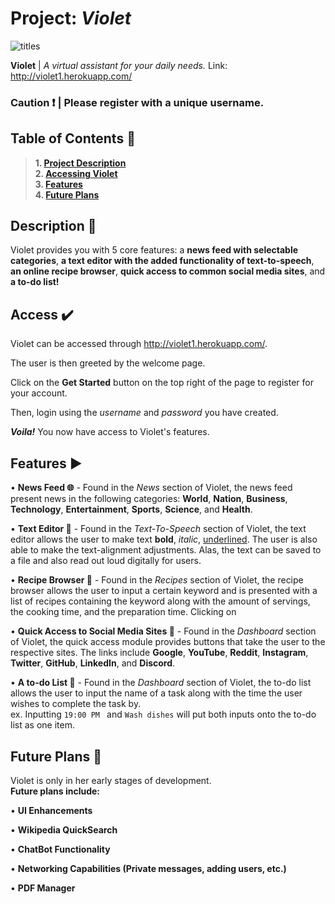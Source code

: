 # Project: *Violet*
![titles](https://user-images.githubusercontent.com/58658294/105815250-3964f800-5fe5-11eb-8a46-f1d15feeb438.png)



**Violet** |  *A virtual assistant for your daily needs.*
Link: http://violet1.herokuapp.com/


### Caution :heavy_exclamation_mark: | Please register with a unique username.


## Table of Contents :scroll:
> **1. [Project Description](#description)**\
> **2. [Accessing Violet](#access)**\
> **3. [Features](#features)**\
> **4. [Future Plans](#future-plans)**

<a name="description"></a>
## Description :blue_book:
Violet provides you with 5 core features: a **news feed with selectable categories**, 
**a text editor with the added functionality of text-to-speech**, **an online recipe browser**, **quick access to common social media sites**, and **a to-do list!**

## Access :heavy_check_mark:
<a name="access"></a>
Violet can be accessed through http://violet1.herokuapp.com/.

The user is then greeted by the welcome page.

Click on the **Get Started** button on the top right of the page to register for your account.

Then, login using the *username* and *password* you have created.

***Voila!*** You now have access to Violet's features.
<a name="features"></a>
## Features :arrow_forward:

• **News Feed :globe_with_meridians:** - Found in the *News* section of Violet, the news feed present news in the following categories: **World**, **Nation**, **Business**, **Technology**, **Entertainment**, **Sports**, **Science**, and **Health**.

• **Text Editor :file_folder:** - Found in the *Text-To-Speech* section of Violet, the text editor allows the user to make text **bold**, *italic*, <u>underlined</u>. The user is also able to make the text-alignment adjustments. Alas, the text can be saved to a file and also read out loud digitally for users.

• **Recipe Browser :tomato:** - Found in the *Recipes* section of Violet, the recipe browser allows the user to input a certain keyword and is presented with a list of recipes containing the keyword along with the amount of servings, the cooking time, and the preparation time. Clicking on 

• **Quick Access to Social Media Sites :speech_balloon:** - Found in the *Dashboard* section of Violet, the quick access module provides buttons that take the user to the respective sites. The links include **Google**, **YouTube**, **Reddit**, **Instagram**, **Twitter**, **GitHub**, **LinkedIn**, and **Discord**.

• **A to-do List :page_facing_up:** - Found in the *Dashboard* section of Violet, the to-do list allows the user to input the name of a task along with the time the user wishes to complete the task by.\
  ex. Inputting `19:00 PM ` and `Wash dishes` will put both inputs onto the to-do list as one item.
  

<a name="future-plans"></a>
## Future Plans :rocket:
Violet is only in her early stages of development. \
**Future plans include:** 

• **UI Enhancements**

• **Wikipedia QuickSearch**

• **ChatBot Functionality**

• **Networking Capabilities (Private messages, adding users, etc.)**

• **PDF Manager**




